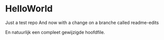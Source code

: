 # HelloWorld
Just a test repo
And now with a change on a branche called readme-edits


En natuurlijk een compleet gewijzigde hoofdfile.